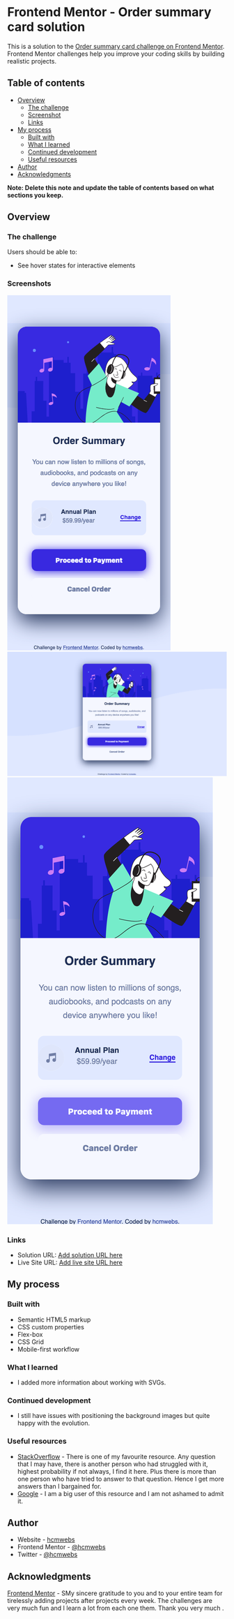 # Frontend Mentor - Order summary card solution

This is a solution to the [Order summary card challenge on Frontend Mentor](https://www.frontendmentor.io/challenges/order-summary-component-QlPmajDUj). Frontend Mentor challenges help you improve your coding skills by building realistic projects.

## Table of contents

- [Overview](#overview)
  - [The challenge](#the-challenge)
  - [Screenshot](#screenshot)
  - [Links](#links)
- [My process](#my-process)
  - [Built with](#built-with)
  - [What I learned](#what-i-learned)
  - [Continued development](#continued-development)
  - [Useful resources](#useful-resources)
- [Author](#author)
- [Acknowledgments](#acknowledgments)

**Note: Delete this note and update the table of contents based on what sections you keep.**

## Overview

### The challenge

Users should be able to:

- See hover states for interactive elements

### Screenshots

![Final screenshot on mobile ](screenshots/mobileScreenshot.png)
![Final screenshot on big screens ](screenshots/bigScreenshot.png)
![Final screenshot active state ](screenshots/activeScreenshot.png)

### Links

- Solution URL: [Add solution URL here](https://your-solution-url.com)
- Live Site URL: [Add live site URL here](https://your-live-site-url.com)

## My process

### Built with

- Semantic HTML5 markup
- CSS custom properties
- Flex-box
- CSS Grid
- Mobile-first workflow

### What I learned

- I added more information about working with SVGs.

### Continued development

- I still have issues with positioning the background images but quite happy with the evolution.

### Useful resources

- [StackOverflow](https://stackoverflow.com/) - There is one of my favourite resource. Any question that I may have, there is another person who had struggled with it, highest probability if not always, I find it here. Plus there is more than one person who have tried to answer to that question. Hence I get more answers than I bargained for.
- [Google](https://www.google.com) - I am a big user of this resource and I am not ashamed to admit it.

## Author

- Website - [hcmwebs](https://www.hcmwebs.com)
- Frontend Mentor - [@hcmwebs](https://www.frontendmentor.io/profile/hcmwebs)
- Twitter - [@hcmwebs](https://www.twitter.com/hcmwebs)

## Acknowledgments

[Frontend Mentor](http://www.frontendmentor.io/) - SMy sincere gratitude to you and to your entire team for tirelessly adding projects after projects every week. The challenges are very much fun and I learn a lot from each one them. Thank you very much .
